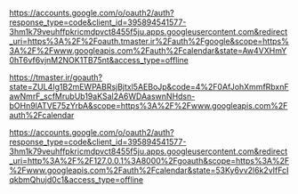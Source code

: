  https://accounts.google.com/o/oauth2/auth?response_type=code&client_id=395894541577-3hm1k79veuhffpkricmdpvct8455f5ju.apps.googleusercontent.com&redirect_uri=https%3A%2F%2Foauth.tmaster.ir%2Fauth%2Fgoogle&scope=https%3A%2F%2Fwww.googleapis.com%2Fauth%2Fcalendar&state=Aw4VXHmY0hT6vf6vjnM2NOK1TB75nt&access_type=offline

 https://tmaster.ir/goauth?state=ZUL4Ig1B2mEWPABRsjBjtxl5AEBoJp&code=4%2F0AfJohXmmfRbxnFawNmrF_scfMrubUb19aKSal2A6WDAaswnNHdsn-bOHn9lATVE75zYrbA&scope=https%3A%2F%2Fwww.googleapis.com%2Fauth%2Fcalendar

 https://accounts.google.com/o/oauth2/auth?response_type=code&client_id=395894541577-3hm1k79veuhffpkricmdpvct8455f5ju.apps.googleusercontent.com&redirect_uri=http%3A%2F%2F127.0.0.1%3A8000%2Fgoauth&scope=https%3A%2F%2Fwww.googleapis.com%2Fauth%2Fcalendar&state=53Ky6vv2l6k2vIfFcIqkbmQhujd0c1&access_type=offline